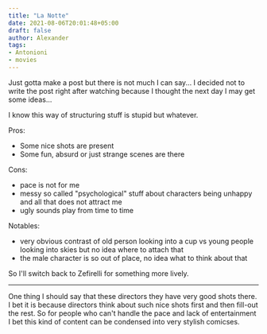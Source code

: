 ```yaml
---
title: "La Notte"
date: 2021-08-06T20:01:48+05:00
draft: false
author: Alexander
tags:
- Antonioni
- movies
---
```


Just gotta make a post but there is not much I can say...
I decided not to write the post right after watching because I thought the next day I may get some ideas...

I know this way of structuring stuff is stupid but whatever.

Pros:
- Some nice shots are present
- Some fun, absurd or just strange scenes are there

Cons:
- pace is not for me
- messy so called "psychological" stuff about characters
  being unhappy and all that does not attract me
- ugly sounds play from time to time

Notables:
- very obvious contrast of old person looking into a cup vs young people looking into skies but no idea where to attach that
- the male character is so out of place, no idea what to think about that

So I'll switch back to Zefirelli for something more lively.

---

One thing I should say that these directors they have very good shots there.
I bet it is because directors think about such nice shots first and then fill-out the rest.
So for people who can't handle the pace and lack of entertainment I bet this kind of content can be condensed into very stylish comicses.
